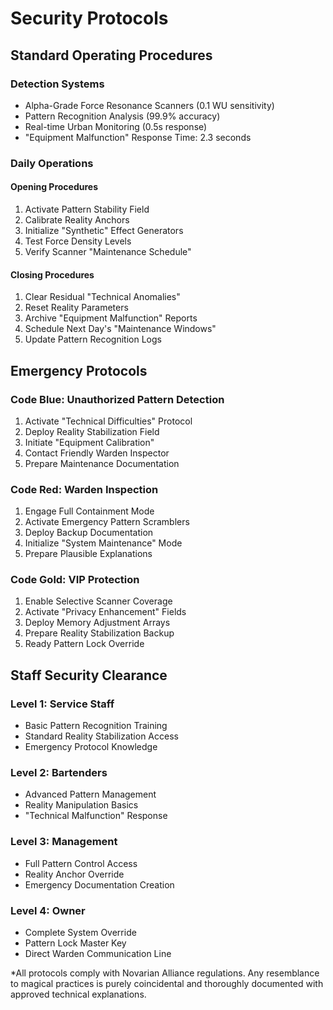 # Security Protocols

## Standard Operating Procedures

### Detection Systems
- Alpha-Grade Force Resonance Scanners (0.1 WU sensitivity)
- Pattern Recognition Analysis (99.9% accuracy)
- Real-time Urban Monitoring (0.5s response)
- "Equipment Malfunction" Response Time: 2.3 seconds

### Daily Operations

#### Opening Procedures
1. Activate Pattern Stability Field
2. Calibrate Reality Anchors
3. Initialize "Synthetic" Effect Generators
4. Test Force Density Levels
5. Verify Scanner "Maintenance Schedule"

#### Closing Procedures
1. Clear Residual "Technical Anomalies"
2. Reset Reality Parameters
3. Archive "Equipment Malfunction" Reports
4. Schedule Next Day's "Maintenance Windows"
5. Update Pattern Recognition Logs

## Emergency Protocols

### Code Blue: Unauthorized Pattern Detection
1. Activate "Technical Difficulties" Protocol
2. Deploy Reality Stabilization Field
3. Initiate "Equipment Calibration"
4. Contact Friendly Warden Inspector
5. Prepare Maintenance Documentation

### Code Red: Warden Inspection
1. Engage Full Containment Mode
2. Activate Emergency Pattern Scramblers
3. Deploy Backup Documentation
4. Initialize "System Maintenance" Mode
5. Prepare Plausible Explanations

### Code Gold: VIP Protection
1. Enable Selective Scanner Coverage
2. Activate "Privacy Enhancement" Fields
3. Deploy Memory Adjustment Arrays
4. Prepare Reality Stabilization Backup
5. Ready Pattern Lock Override

## Staff Security Clearance

### Level 1: Service Staff
- Basic Pattern Recognition Training
- Standard Reality Stabilization Access
- Emergency Protocol Knowledge

### Level 2: Bartenders
- Advanced Pattern Management
- Reality Manipulation Basics
- "Technical Malfunction" Response

### Level 3: Management
- Full Pattern Control Access
- Reality Anchor Override
- Emergency Documentation Creation

### Level 4: Owner
- Complete System Override
- Pattern Lock Master Key
- Direct Warden Communication Line

*All protocols comply with Novarian Alliance regulations. Any resemblance to magical practices is purely coincidental and thoroughly documented with approved technical explanations.
